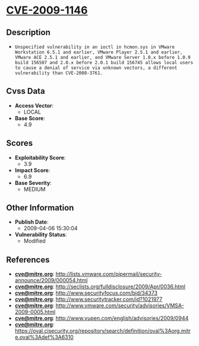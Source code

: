 
# [CVE-2009-1146](http://lists.vmware.com/pipermail/security-announce/2009/000054.html)

## Description

- `Unspecified vulnerability in an ioctl in hcmon.sys in VMware Workstation 6.5.1 and earlier, VMware Player 2.5.1 and earlier, VMware ACE 2.5.1 and earlier, and VMware Server 1.0.x before 1.0.9 build 156507 and 2.0.x before 2.0.1 build 156745 allows local users to cause a denial of service via unknown vectors, a different vulnerability than CVE-2008-3761.`

## Cvss Data

- **Access Vector**:
  - LOCAL
- **Base Score**:
  - 4.9

## Scores

- **Exploitability Score**:
  - 3.9
- **Impact Score**:
  - 6.9
- **Base Severity**:
  - MEDIUM

## Other Information

- **Publish Date**:
  - 2009-04-06 15:30:04
- **Vulnerability Status**:
  - Modified

## References

- **cve@mitre.org**: http://lists.vmware.com/pipermail/security-announce/2009/000054.html
- **cve@mitre.org**: http://seclists.org/fulldisclosure/2009/Apr/0036.html
- **cve@mitre.org**: http://www.securityfocus.com/bid/34373
- **cve@mitre.org**: http://www.securitytracker.com/id?1021977
- **cve@mitre.org**: http://www.vmware.com/security/advisories/VMSA-2009-0005.html
- **cve@mitre.org**: http://www.vupen.com/english/advisories/2009/0944
- **cve@mitre.org**: https://oval.cisecurity.org/repository/search/definition/oval%3Aorg.mitre.oval%3Adef%3A6310
